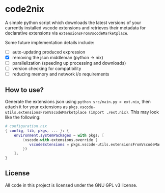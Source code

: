 # code2nix
A simple python script which downloads the latest versions of your currently installed vscode extensions and retrieves their metadata for declarative extensions via `extensionsFromVscodeMarketplace`.

Some future implementation details include:
- [ ] auto-updating produced expression
- [x] removing the json middleman (python -> nix)
- [ ] parallelization (speeding up processing and downloads)
- [ ] version checking for compatibility
- [ ] reducing memory and network i/o requirements

## How to use?
Generate the extensions json using `python src/main.py > ext.nix`, then attach it for your extensions as `pkgs.vscode-utils.extensionsFromVscodeMarketplace (import ./ext.nix)`.
This may look like the following:
```nix
# configuration.nix
{ config, lib, pkgs, ... }: {
    environment.systemPackages = with pkgs; [
        (vscode-with-extensions.override {
           vscodeExtensions = pkgs.vscode-utils.extensionsFromVscodeMarketplace (import ./ext.nix);
        })
    ];
}
```

## License
All code in this project is licensed under the GNU GPL v3 license.